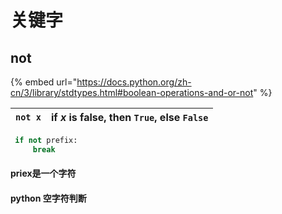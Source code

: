 # 关键字

## not

{% embed url="https://docs.python.org/zh-cn/3/library/stdtypes.html#boolean-operations-and-or-not" %}

| `not x` | if _x_ is false, then `True`, else `False` |
| ------- | ------------------------------------------ |

```python
 if not prefix:
     break
```

#### priex是一个字符

#### python 空字符判断
